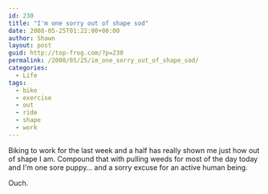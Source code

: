 ```yaml
---
id: 230
title: "I'm one sorry out of shape sod"
date: 2008-05-25T01:22:00+00:00
author: Shawn
layout: post
guid: http://top-frog.com/?p=230
permalink: /2008/05/25/im_one_sorry_out_of_shape_sod/
categories:
  - Life
tags:
  - bike
  - exercise
  - out
  - ride
  - shape
  - work
---
```

Biking to work for the last week and a half has really shown me just how out of shape I am. Compound that with pulling weeds for most of the day today and I'm one sore puppy… and a sorry excuse for an active human being. 

Ouch.